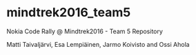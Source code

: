 # mindtrek2016_team5
Nokia Code Rally @ Mindtrek2016 - Team 5 Repository

Matti Taivaljärvi,
Esa Lempiäinen,
Jarmo Koivisto and
Ossi Ahola

